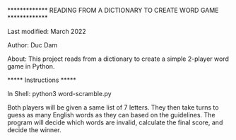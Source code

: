 ************* READING FROM A DICTIONARY TO CREATE WORD GAME *************

Last modified: March 2022

Author: Duc Dam

About: This project reads from a dictionary to create a simple 2-player word game in Python.

***** Instructions *****

In Shell: python3 word-scramble.py

Both players will be given a same list of 7 letters. They then take turns to guess as many English words as they can based on the guidelines.
The program will decide which words are invalid, calculate the final score, and decide the winner.
